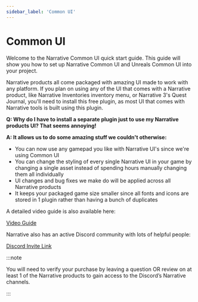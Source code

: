 ```yaml
---
sidebar_label: 'Common UI'
---
```


# Common UI

Welcome to the Narrative Common UI quick start guide. This guide will show you how to set up Narrative Common UI and Unreals Common UI into your project.

Narrative products all come packaged with amazing UI made to work with any platform. If you plan on using any of the UI that comes with a Narrative product, like Narrative Inventories inventory menu, or Narrative 3's Quest Journal, you'll need to install this free plugin, as most UI that comes with Narrative tools is built using this plugin.

**Q: Why do I have to install a separate plugin just to use my Narrative products UI? That seems annoying!**

**A: It allows us to do some amazing stuff we couldn't otherwise:**

- You can now use any gamepad you like with Narrative UI's since we're using Common UI
- You can change the styling of every single Narrative UI in your game by changing a single asset instead of spending hours manually changing them all individually
- UI changes and bug fixes we make do will be applied across all Narrative products
- It keeps your packaged game size smaller since all fonts and icons are stored in 1 plugin rather than having a bunch of duplicates

A detailed video guide is also available here:

[Video Guide](https://www.youtube.com/watch?v=_wrT_ovprTA)

Narrative also has an active Discord community with lots of helpful people:

[Discord Invite Link](https://discord.gg/qyVJmpQ2Pn)

:::note

You will need to verify your purchase by leaving a question OR review on at least 1 of the Narrative products to gain access to the Discord’s Narrative channels.

:::
